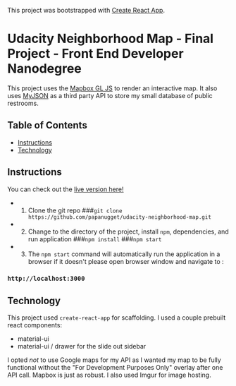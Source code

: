 This project was bootstrapped with [Create React App](https://github.com/facebook/create-react-app).

# Udacity Neighborhood Map - Final Project - Front End Developer Nanodegree

 This project uses the [Mapbox GL JS](https://www.mapbox.com/mapbox-gl-js/api/) to render an interactive map.  It also uses [MyJSON](http://myjson.com/) as a third party API to store my small database of public restrooms.

## Table of Contents

- [Instructions](#instructions)
- [Technology](#technology)

## Instructions

You can check out the [live version here!](https://papanugget.github.io/udacity-neighborhood-map/)

 - 1. Clone the git repo
  ###`git clone https://github.com/papanugget/udacity-neighborhood-map.git`
 - 2.  Change to the directory of the project, install `npm`, dependencies, and run application
  ###`npm install`
  ###`npm start`
 - 3. The `npm start` command will automatically run the application in a browser if it doesn't please open browser window and navigate to :
  ### `http://localhost:3000`

## Technology

This project used `create-react-app` for scaffolding.  I used a couple prebuilt react components:
- material-ui
- material-ui / drawer for the slide out sidebar

I opted *not* to use Google maps for my API as I wanted my map to be fully functional without the "For Development Purposes Only" overlay after one API call.  Mapbox is just as robust.  I also used Imgur for image hosting.  